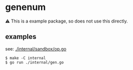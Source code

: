 # genenum

:warning: This is a example package, so does not use this directly.

## examples

see: [./internal/sandbox/op.go](./internal/sandbox/op.go)

```console
$ make -C internal
$ go run ./internal/gen.go
```